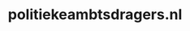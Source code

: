 ---
layout: post
title:  "politiekeambtsdragers.nl"
internal_url:  "/data/politiekeambtsdragers.nl.html"
categories: dutchgov
---